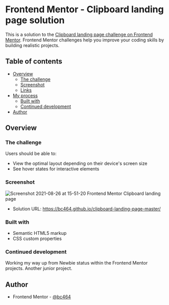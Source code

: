 # Frontend Mentor - Clipboard landing page solution

This is a solution to the [Clipboard landing page challenge on Frontend Mentor](https://www.frontendmentor.io/challenges/clipboard-landing-page-5cc9bccd6c4c91111378ecb9). Frontend Mentor challenges help you improve your coding skills by building realistic projects. 

## Table of contents

- [Overview](#overview)
  - [The challenge](#the-challenge)
  - [Screenshot](#screenshot)
  - [Links](#links)
- [My process](#my-process)
  - [Built with](#built-with)
   - [Continued development](#continued-development)
- [Author](#author)


## Overview

### The challenge

Users should be able to:

- View the optimal layout depending on their device's screen size
- See hover states for interactive elements

### Screenshot

![Screenshot 2021-08-26 at 15-51-20 Frontend Mentor Clipboard landing page](https://user-images.githubusercontent.com/82536545/130975267-d1b3ae3c-0502-4230-b53f-c7c20ce4a181.png)


- Solution URL: https://bc464.github.io/clipboard-landing-page-master/

### Built with

- Semantic HTML5 markup
- CSS custom properties

### Continued development

Working my way up from Newbie status within the Frontend Mentor projects.
Another junior project.

## Author

- Frontend Mentor - [@bc464](https://www.frontendmentor.io/profile/yourusername)
